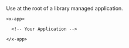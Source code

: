 
Use at the root of a library managed application.

```vue
<x-app>

  <!-- Your Application -->

</x-app>
```
